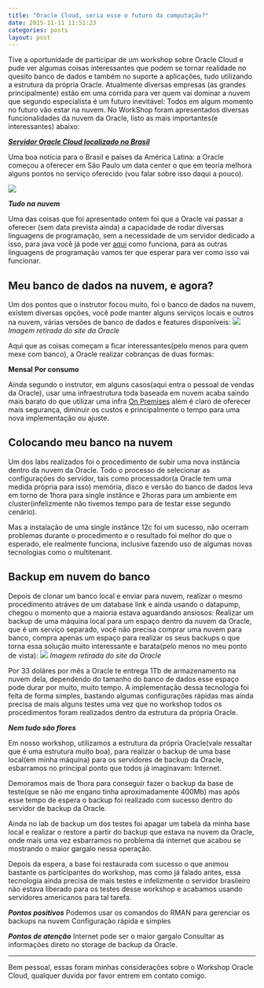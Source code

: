 ```yaml
---
title: "Oracle Cloud, seria esse o futuro da computação?"
date: 2015-11-11 11:51:23 
categories: posts
layout: post
---
```


Tive a oportunidade de participar de um workshop sobre Oracle Cloud e pude ver algumas coisas interessantes que podem se tornar realidade no quesito banco de dados e também no suporte a aplicações, tudo utilizando a estrutura da própria Oracle.
Atualmente diversas empresas (as grandes principalmente) estão em uma corrida para ver quem vai dominar a nuvem que segundo especialista é um futuro inevitável: Todos em algum momento no futuro vão estar na nuvem.
No WorkShop foram apresentados diversas funcionalidades da nuvem da Oracle, listo as mais importantes(e interessantes) abaixo:

[***Servidor Oracle Cloud localizado no Brasil***](https://www.oracle.com/corporate/pressrelease/data-center-brazil-062415.html)

Uma boa notícia para o Brasil e países da América Latina: a Oracle começou a oferecer em São Paulo um data center o que em teoria melhora alguns pontos no serviço oferecido (vou falar sobre isso daqui a pouco).

<img src="https://cdn.pbrd.co/images/23wFGBe0.png"/>

***Tudo na nuvem***

Uma das coisas que foi apresentado ontem foi que a Oracle vai passar a oferecer (sem data prevista ainda)  a capacidade de rodar diversas linguagens de programação, sem a necessidade de um servidor dedicado a isso, para java você já pode ver [aqui](https://cloud.oracle.com/en_US/java) como funciona, para as outras linguagens de programação vamos ter que esperar para ver como isso vai funcionar.

Meu banco de dados na nuvem, e agora?
-

Um dos pontos que o instrutor focou muito, foi o banco de dados na nuvem, existem diversas opções, você pode manter alguns serviços locais e outros na nuvem, várias versões de banco de dados e features disponíveis:
<img src="http://i.imgur.com/Sr9yYoC.png"/>
*Imagem retirada do site da Oracle*

Aqui que as coisas começam a ficar interessantes(pelo menos para quem mexe com banco), a Oracle realizar cobranças de duas formas:

**Mensal**
**Por consumo**

Ainda segundo o instrutor, em alguns casos(aqui entra o pessoal de vendas da Oracle), usar uma infraestrutura toda baseada em nuvem acaba saindo mais barato do que utilizar uma infra [On Premises](https://en.wikipedia.org/wiki/On-premises_software) além é claro de oferecer mais segurança, diminuir os custos e principalmente o tempo para uma nova implementação ou ajuste.

Colocando meu banco na nuvem
-

Um dos labs realizados foi o procedimento de subir uma nova instância dentro da nuvem da Oracle.
Todo o processo de selecionar as configurações do servidor, tais como processador(a Oracle tem uma medida própria para isso) memória, disco e versão do banco de dados leva em torno de 1hora para single instânce e 2horas para um ambiente em cluster(infelizmente não tivemos tempo para de testar esse segundo cenário).

Mas a instalação de uma single instânce 12c foi um sucesso, não ocerram problemas durante o procedimento e o resultado foi melhor do que o esperado, ele realmente funciona, inclusive fazendo uso de algumas novas tecnologias como o  multitenant.

Backup em nuvem do banco
-

Depois de clonar um banco local e enviar para nuvem, realizar o mesmo procedimento atráves de um database link e ainda usando o datapump, chegou o momento que a maioria estava aguardando ansiosos: Realizar um backup de uma máquina local para um espaço dentro da nuvem da Oracle, que é um serviço separado, você não precisa comprar uma nuvem para banco, compra apenas um espaço para realizar os seus backups o que torna essa solução muito interessante e barata(pelo menos no meu ponto de vista):
<img src="http://i.imgur.com/cQBZIrd.png"/>
*Imagem retirada do site da Oracle*

Por 33 doláres por mês a Oracle te entrega 1Tb de armazenamento na nuvem dela, dependendo do tamanho do banco de dados esse espaço pode durar por muito, muito tempo.
A implementação dessa tecnologia foi feita de forma simples, bastando algumas configurações rápidas mas ainda precisa de mais alguns testes uma vez que no workshop todos os procedimentos foram realizados dentro da estrutura da própria Oracle.

***Nem tudo são flores***

Em nosso workshop, utilizamos a estrutura da própria Oracle(vale ressaltar que é uma estrutura muito boa), para realizar o backup de uma base local(em minha máquina) para os servidores de backup da Oracle, esbarramos no principal ponto  que todos já imaginavam: Internet.

Demoramos mais de 1hora para conseguir fazer o backup da base de teste(que se não me engano tinha aproximadamente 400Mb) mas após esse tempo de espera o backup foi realizado com sucesso dentro do servidor de backup da Oracle.

Ainda no lab de backup um dos testes foi apagar um tabela da minha base local e realizar o restore a partir do backup que estava na nuvem da Oracle, onde mais uma vez esbarramos no problema da internet que acabou se mostrando o maior gargalo nessa operação.

Depois da espera, a base foi restaurada com sucesso o que animou bastante os participantes do workshop, mas como já falado antes, essa tecnologia ainda precisa de mais testes e infelizmente o servidor brasileiro não estava liberado para os testes desse workshop e acabamos usando servidores americanos para tal tarefa.


***Pontos positivos***
Podemos usar os comandos do RMAN para gerenciar os backups na nuvem
Configuração rápida e simples

***Pontos de atenção***
Internet pode ser o maior gargalo
Consultar as informações direto no storage de backup da Oracle.

* * *


Bem pessoal, essas foram minhas considerações sobre o Workshop Oracle Cloud, qualquer duvida por favor entrem em contato comigo.
